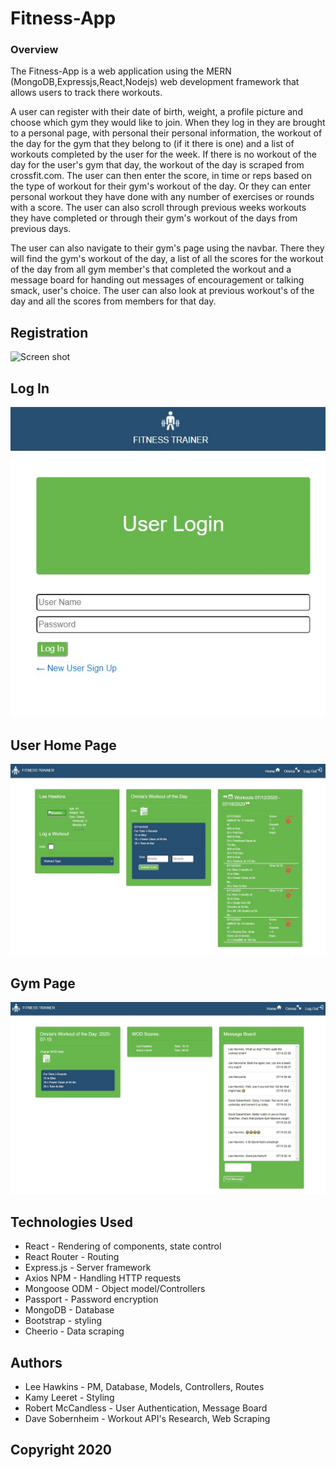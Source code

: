 # Fitness-App

### Overview

The Fitness-App is a web application using the MERN (MongoDB,Expressjs,React,Nodejs) web development framework that allows users to track there workouts.

A user can register with their date of birth, weight, a profile picture and choose which gym they would like to join.  When they log in they are brought to a personal page, with personal their personal information, the workout of the day for the gym that they belong to (if it there is one) and a list of workouts completed by the user for the week.  If there is no workout of the day for the user's gym that day, the workout of the day is scraped from crossfit.com. The user can then enter the score, in time or reps based on the type of workout for their gym's workout of the day.  Or they can enter personal workout they have done with any number of exercises or rounds with a score.  The user can also scroll through previous weeks workouts they have completed or through their gym's workout of the days from previous days.

The user can also navigate to their gym's page using the navbar.  There they will find the gym's workout of the day, a list of all the scores for the workout of the day from all gym member's that completed the workout and a message board for handing out messages of encouragement or talking smack, user's choice.  The user can also look at previous workout's of the day and all the scores from members for that day.  



## Registration

![Screen shot](client/Images/register)

## Log In

![Screen shot](client/Images/login.jpg)

## User Home Page

![Screen shot](client/Images/userpage.jpg)

## Gym Page

![Screen shot](client/Images/gympage.jpg)

## Technologies Used
- React - Rendering of components, state control
- React Router - Routing
- Express.js - Server framework
- Axios NPM - Handling HTTP requests
- Mongoose ODM - Object model/Controllers
- Passport - Password encryption
- MongoDB - Database
- Bootstrap - styling
- Cheerio - Data scraping



## Authors

* Lee Hawkins - PM, Database, Models, Controllers, Routes 
* Kamy Leeret - Styling
* Robert McCandless - User Authentication, Message Board
* Dave Sobernheim - Workout API's Research, Web Scraping


## Copyright 2020